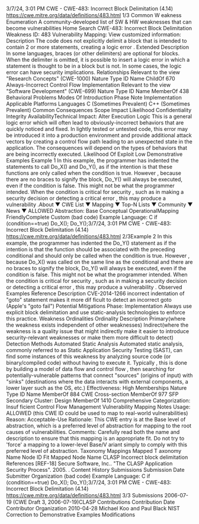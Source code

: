 3/7/24, 3:01 PM CWE - CWE-483: Incorrect Block Delimitation (4.14)
https://cwe.mitre.org/data/deﬁnitions/483.html 1/3
Common W eakness Enumeration
A community-developed list of SW & HW weaknesses that can become
vulnerabilities
Home Search
CWE-483: Incorrect Block Delimitation
Weakness ID: 483
Vulnerability Mapping: 
View customized information:
 Description
The code does not explicitly delimit a block that is intended to contain 2 or more statements, creating a logic error .
 Extended Description
In some languages, braces (or other delimiters) are optional for blocks. When the delimiter is omitted, it is possible to insert a logic
error in which a statement is thought to be in a block but is not. In some cases, the logic error can have security implications.
 Relationships
 Relevant to the view "Research Concepts" (CWE-1000)
Nature Type ID Name
ChildOf 670 Always-Incorrect Control Flow Implementation
 Relevant to the view "Software Development" (CWE-699)
Nature Type ID Name
MemberOf 438 Behavioral Problems
 Modes Of Introduction
Phase Note
Implementation
 Applicable Platforms
Languages
C (Sometimes Prevalent)
C++ (Sometimes Prevalent)
 Common Consequences
Scope Impact Likelihood
Confidentiality
Integrity
AvailabilityTechnical Impact: Alter Execution Logic
This is a general logic error which will often lead to obviously-incorrect behaviors that are quickly
noticed and fixed. In lightly tested or untested code, this error may be introduced it into a production
environment and provide additional attack vectors by creating a control flow path leading to an
unexpected state in the application. The consequences will depend on the types of behaviors that
are being incorrectly executed.
 Likelihood Of Exploit
Low
 Demonstrative Examples
Example 1
In this example, the programmer has indented the statements to call Do\_X() and Do\_Y(), as if the intention is that these functions are
only called when the condition is true. However , because there are no braces to signify the block, Do\_Y() will always be executed,
even if the condition is false.
This might not be what the programmer intended. When the condition is critical for security , such as in making a security decision or
detecting a critical error , this may produce a vulnerability .About ▼ CWE List ▼ Mapping ▼ Top-N Lists ▼ Community ▼ News ▼
ALLOWED
Abstraction: Base
Conceptual OperationalMapping
FriendlyComplete Custom
(bad code) Example Language: C 
if (condition==true)
Do\_X();
Do\_Y();3/7/24, 3:01 PM CWE - CWE-483: Incorrect Block Delimitation (4.14)
https://cwe.mitre.org/data/deﬁnitions/483.html 2/3Example 2
In this example, the programmer has indented the Do\_Y() statement as if the intention is that the function should be associated with
the preceding conditional and should only be called when the condition is true. However , because Do\_X() was called on the same line
as the conditional and there are no braces to signify the block, Do\_Y() will always be executed, even if the condition is false.
This might not be what the programmer intended. When the condition is critical for security , such as in making a security decision or
detecting a critical error , this may produce a vulnerability .
 Observed Examples
Reference Description
CVE-2014-1266 incorrect indentation of "goto" statement makes it more dif ficult to detect an incorrect goto (Apple's
"goto fail")
 Potential Mitigations
Phase: Implementation
Always use explicit block delimitation and use static-analysis technologies to enforce this practice.
 Weakness Ordinalities
Ordinality Description
Primary(where the weakness exists independent of other weaknesses)
Indirect(where the weakness is a quality issue that might indirectly make it easier to introduce security-relevant weaknesses or make
them more difficult to detect)
 Detection Methods
Automated Static Analysis
Automated static analysis, commonly referred to as Static Application Security Testing (SAST), can find some instances of this
weakness by analyzing source code (or binary/compiled code) without having to execute it. Typically , this is done by building a
model of data flow and control flow , then searching for potentially-vulnerable patterns that connect "sources" (origins of input)
with "sinks" (destinations where the data interacts with external components, a lower layer such as the OS, etc.)
Effectiveness: High
 Memberships
Nature Type ID Name
MemberOf 884 CWE Cross-section
MemberOf 977 SFP Secondary Cluster: Design
MemberOf 1410 Comprehensive Categorization: Insuf ficient Control Flow Management
 Vulnerability Mapping Notes
Usage: ALLOWED (this CWE ID could be used to map to real-world vulnerabilities)
Reason: Acceptable-Use
Rationale:
This CWE entry is at the Base level of abstraction, which is a preferred level of abstraction for mapping to the root causes of
vulnerabilities.
Comments:
Carefully read both the name and description to ensure that this mapping is an appropriate fit. Do not try to 'force' a mapping to a
lower-level Base/V ariant simply to comply with this preferred level of abstraction.
 Taxonomy Mappings
Mapped T axonomy Name Node ID Fit Mapped Node Name
CLASP Incorrect block delimitation
 References
[REF-18] Secure Software, Inc.. "The CLASP Application Security Process". 2005.
.
 Content History
 Submissions
Submission Date Submitter Organization
(bad code) Example Language: C 
if (condition==true) Do\_X();
Do\_Y();3/7/24, 3:01 PM CWE - CWE-483: Incorrect Block Delimitation (4.14)
https://cwe.mitre.org/data/deﬁnitions/483.html 3/3
 Submissions
2006-07-19
(CWE Draft 3, 2006-07-19)CLASP
 Contributions
Contribution Date Contributor Organization
2010-04-28 Michael Koo and Paul Black NIST
Correction to Demonstrative Examples
 Modifications